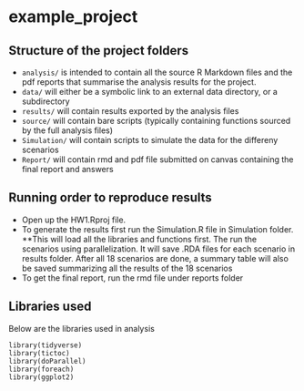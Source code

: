 # example_project


## Structure of the project folders

* `analysis/` is intended to contain all the source R Markdown files and the pdf reports that
summarise the analysis results for the project.
* `data/` will either be a symbolic link to an external data directory, or
a subdirectory
* `results/` will contain results exported by the analysis files
* `source/` will contain bare scripts (typically containing functions sourced
by the full analysis files)
* `Simulation/` will contain scripts to simulate the data for the differeny scenarios
* `Report/` will contain rmd and pdf file submitted on canvas containing the final report and answers

## Running order to reproduce results
* Open up the HW1.Rproj file. 
* To generate the results first run the Simulation.R file in Simulation folder. 
        **This will load all the libraries and functions first. The run the scenarios using parallelization.
         It will save .RDA files for each scenario in results folder. After all 18 scenarios are done, 
         a summary table will also be saved summarizing all the results of the 18 scenarios
* To get the final report, run the rmd file under reports folder

## Libraries used

Below are the libraries used in analysis

```
library(tidyverse)
library(tictoc)
library(doParallel)
library(foreach)
library(ggplot2)
```
